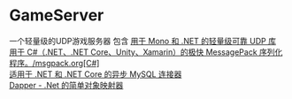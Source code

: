# GameServer
一个轻量级的UDP游戏服务器
包含
[用于 Mono 和 .NET 的轻量级可靠 UDP 库](https://github.com/RevenantX/LiteNetLib)  
[用于 C#（.NET、.NET Core、Unity、Xamarin）的极快 MessagePack 序列化程序。/msgpack.org[C#]](https://github.com/neuecc/MessagePack-CSharp)  
[适用于 .NET 和 .NET Core 的异步 MySQL 连接器](https://github.com/mysql-net/MySqlConnector)  
[Dapper - .Net 的简单对象映射器](https://github.com/DapperLib/Dapper)  
